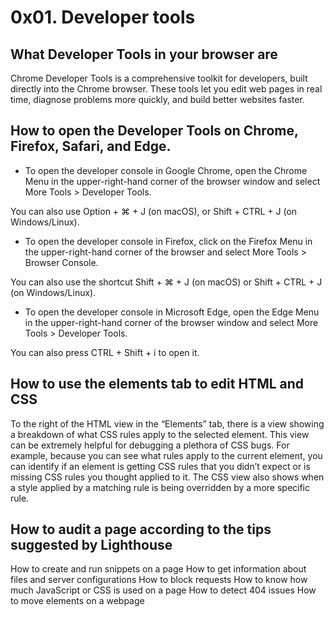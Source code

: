 # 0x01. Developer tools

## What Developer Tools in your browser are

Chrome Developer Tools is a comprehensive toolkit for developers, built directly into the Chrome browser. These tools let you edit web pages in real time, diagnose problems more quickly, and build better websites faster.

## How to open the Developer Tools on Chrome, Firefox, Safari, and Edge.

* To open the developer console in Google Chrome, open the Chrome Menu in the upper-right-hand corner of the browser window and select More Tools > Developer Tools.

You can also use Option + ⌘ + J (on macOS), or Shift + CTRL + J (on Windows/Linux).

* To open the developer console in Firefox, click on the Firefox Menu in the upper-right-hand corner of the browser and select More Tools > Browser Console.

You can also use the shortcut Shift + ⌘ + J (on macOS) or Shift + CTRL + J (on Windows/Linux).

* To open the developer console in Microsoft Edge, open the Edge Menu in the upper-right-hand corner of the browser window and select More Tools > Developer Tools.

You can also press CTRL + Shift + i to open it.

## How to use the elements tab to edit HTML and CSS

To the right of the HTML view in the “Elements” tab, there is a view showing a breakdown of what CSS rules apply to the selected element. This view can be extremely helpful for debugging a plethora of CSS bugs. For example, because you can see what rules apply to the current element, you can identify if an element is getting CSS rules that you didn’t expect or is missing CSS rules you thought applied to it. The CSS view also shows when a style applied by a matching rule is being overridden by a more specific rule.

## How to audit a page according to the tips suggested by Lighthouse
How to create and run snippets on a page
How to get information about files and server configurations
How to block requests
How to know how much JavaScript or CSS is used on a page
How to detect 404 issues
How to move elements on a webpage